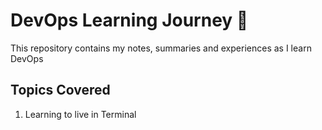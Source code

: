 # DevOps Learning Journey 🚀
This repository contains my notes, summaries and experiences as I learn DevOps

## Topics Covered
1. Learning to live in Terminal
